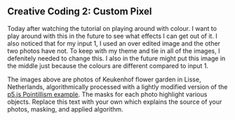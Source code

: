 
## Creative Coding 2: Custom Pixel
Today after watching the tutorial on playing around with colour. I want to play around with this in the future to see what effects I can get out of it. I also noticed that for my input 1, I used an over edited image and the other two photos have not. To keep with my theme and tie in all of the images, I defenitely needed to change this. I also in the future might put this image in the middle just because the colours are different compared to input 1.

The images above are photos of Keukenhof flower garden in Lisse, Netherlands, algorithmically processed with a lightly modified version of the [p5.js Pointillism example](https://p5js.org/examples/image-pointillism.html). The masks for each photo highlight various objects. Replace this text with your own which explains the source of your photos, masking, and applied algorithm.
